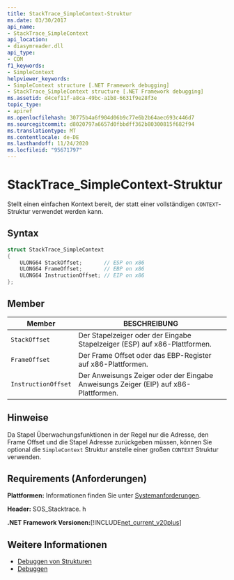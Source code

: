 ```yaml
---
title: StackTrace_SimpleContext-Struktur
ms.date: 03/30/2017
api_name:
- StackTrace_SimpleContext
api_location:
- diasymreader.dll
api_type:
- COM
f1_keywords:
- SimpleContext
helpviewer_keywords:
- SimpleContext structure [.NET Framework debugging]
- StackTrace_SimpleContext structure [.NET Framework debugging]
ms.assetid: d4cef11f-a8ca-49bc-a1b8-6631f9e28f3e
topic_type:
- apiref
ms.openlocfilehash: 30775b4a6f904d06b9c77e6b2b64aec693c446d7
ms.sourcegitcommit: d8020797a6657d0fbbdff362b80300815f682f94
ms.translationtype: MT
ms.contentlocale: de-DE
ms.lasthandoff: 11/24/2020
ms.locfileid: "95671797"
---
```

# <a name="stacktrace_simplecontext-structure"></a>StackTrace_SimpleContext-Struktur

Stellt einen einfachen Kontext bereit, der statt einer vollständigen `CONTEXT`-Struktur verwendet werden kann.  
  
## <a name="syntax"></a>Syntax  
  
```cpp  
struct StackTrace_SimpleContext  
{  
    ULONG64 StackOffset;       // ESP on x86  
    ULONG64 FrameOffset;       // EBP on x86  
    ULONG64 InstructionOffset; // EIP on x86  
};  
```  
  
## <a name="members"></a>Member  
  
|Member|BESCHREIBUNG|  
|------------|-----------------|  
|`StackOffset`|Der Stapelzeiger oder der Eingabe Stapelzeiger (ESP) auf x86-Plattformen.|  
|`FrameOffset`|Der Frame Offset oder das EBP-Register auf x86-Plattformen.|  
|`InstructionOffset`|Der Anweisungs Zeiger oder der Eingabe Anweisungs Zeiger (EIP) auf x86-Plattformen.|  
  
## <a name="remarks"></a>Hinweise  

 Da Stapel Überwachungsfunktionen in der Regel nur die Adresse, den Frame Offset und die Stapel Adresse zurückgeben müssen, können Sie optional die `SimpleContext` Struktur anstelle einer großen `CONTEXT` Struktur verwenden.  
  
## <a name="requirements"></a>Requirements (Anforderungen)  

 **Plattformen:** Informationen finden Sie unter [Systemanforderungen](../../get-started/system-requirements.md).  
  
 **Header:** SOS_Stacktrace. h  
  
 **.NET Framework Versionen:**[!INCLUDE[net_current_v20plus](../../../../includes/net-current-v20plus-md.md)]  
  
## <a name="see-also"></a>Weitere Informationen

- [Debuggen von Strukturen](debugging-structures.md)
- [Debuggen](index.md)
